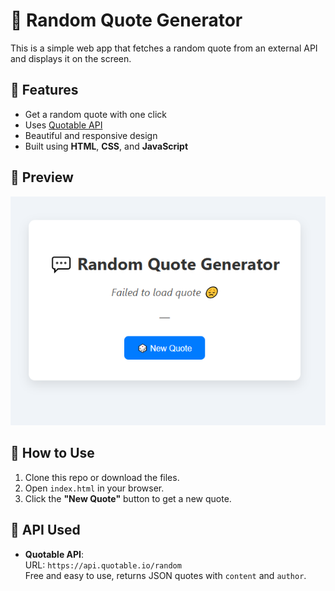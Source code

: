 # 💬 Random Quote Generator

This is a simple web app that fetches a random quote from an external API and displays it on the screen.

## 🧩 Features

- Get a random quote with one click
- Uses [Quotable API](https://api.quotable.io/)
- Beautiful and responsive design
- Built using **HTML**, **CSS**, and **JavaScript**

## 📸 Preview

![Screenshot](screenshot.png)

## 🚀 How to Use

1. Clone this repo or download the files.
2. Open `index.html` in your browser.
3. Click the **"New Quote"** button to get a new quote.

## 🔌 API Used

- **Quotable API**:  
  URL: `https://api.quotable.io/random`  
  Free and easy to use, returns JSON quotes with `content` and `author`.

